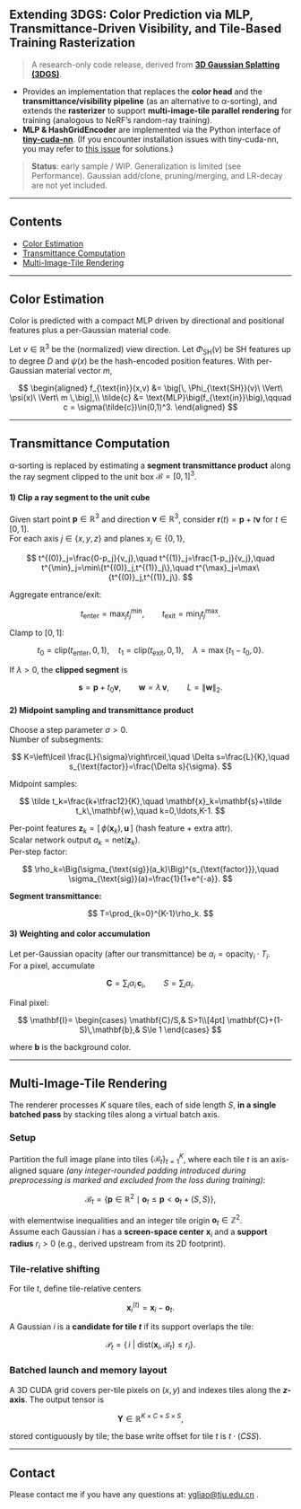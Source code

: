 ## Extending 3DGS: Color Prediction via MLP, Transmittance-Driven Visibility, and Tile-Based Training Rasterization 
 
> A research-only code release, derived from [**3D Gaussian Splatting (3DGS)**](https://github.com/graphdeco-inria/gaussian-splatting). 
 
* Provides an implementation that replaces the **color head** and the **transmittance/visibility pipeline** (as an alternative to α-sorting), and extends the **rasterizer** to support **multi-image-tile parallel rendering** for training (analogous to NeRF’s random-ray training). 
* **MLP & HashGridEncoder** are implemented via the Python interface of [**tiny-cuda-nn**](https://github.com/nvlabs/tiny-cuda-nn#pytorch-extension). (If you encounter installation issues with tiny-cuda-nn, you may refer to [this issue](https://github.com/NVlabs/tiny-cuda-nn/issues/195#issuecomment-1316275803) for solutions.) 
 
> **Status**: early sample / WIP. Generalization is limited (see Performance). Gaussian add/clone, pruning/merging, and LR-decay are not yet included. 
--- 
 
## Contents 
 
* [Color Estimation](#color-estimation) 
* [Transmittance Computation](#transmittance-computation) 
* [Multi-Image-Tile Rendering](#multi-image-tile-rendering) 
 
--- 
## Color Estimation 
 
Color is predicted with a compact MLP driven by directional and positional features plus a per-Gaussian material code. 
 
Let $v\in\mathbb{R}^3$ be the (normalized) view direction. Let $\Phi_{\text{SH}}(v)$ be SH features up to degree $D$ and $\psi(x)$ be the hash-encoded position features. With per-Gaussian material vector $m$, 
 
$$ 
\begin{aligned} 
f_{\text{in}}(x,v) &= \big[\, \Phi_{\text{SH}}(v)\ \Vert\ \psi(x)\ \Vert\ m \,\big],\\ 
\tilde{c} &= \text{MLP}\big(f_{\text{in}}\big),\qquad 
c = \sigma(\tilde{c})\in(0,1)^3. 
\end{aligned} 
$$ 
 
--- 
 
 
## Transmittance Computation 
 
α-sorting is replaced by estimating a **segment transmittance product** along the ray segment clipped to the unit box $\mathcal{B}=[0,1]^3$. 
 
#### 1) Clip a ray segment to the unit cube 
 
Given start point $\mathbf{p}\in\mathbb{R}^3$ and direction $\mathbf{v}\in\mathbb{R}^3$, consider $\mathbf{r}(t)=\mathbf{p}+t\mathbf{v}$ for $t\in[0,1]$.  
For each axis $j\in\{x,y,z\}$ and planes $x_j\in\{0,1\}$, 
 
$$ 
t^{(0)}_j=\frac{0-p_j}{v_j},\quad 
t^{(1)}_j=\frac{1-p_j}{v_j},\quad 
t^{\min}_j=\min\{t^{(0)}_j,t^{(1)}_j\},\quad 
t^{\max}_j=\max\{t^{(0)}_j,t^{(1)}_j\}. 
$$ 
 
Aggregate entrance/exit: 
 
$$ 
t_{\text{enter}}=\max_j t^{\min}_j,\qquad 
t_{\text{exit}}=\min_j t^{\max}_j. 
$$ 
 
Clamp to $[0,1]$: 
 
$$ 
t_0=\mathrm{clip}(t_{\text{enter}},0,1),\quad 
t_1=\mathrm{clip}(t_{\text{exit}},0,1),\quad 
\lambda=\max\{t_1-t_0,0\}. 
$$ 
 
If $\lambda>0$, the **clipped segment** is 
 
$$ 
\mathbf{s}=\mathbf{p}+t_0\mathbf{v},\qquad 
\mathbf{w}=\lambda\,\mathbf{v},\qquad L=\|\mathbf{w}\|_2. 
$$ 
 
#### 2) Midpoint sampling and transmittance product 
 
Choose a step parameter $\sigma>0$.  
Number of subsegments: 
 
$$ 
K=\left\lceil \frac{L}{\sigma}\right\rceil,\quad 
\Delta s=\frac{L}{K},\quad 
s_{\text{factor}}=\frac{\Delta s}{\sigma}. 
$$ 
 
Midpoint samples: 
 
$$ 
\tilde t_k=\frac{k+\tfrac12}{K},\quad 
\mathbf{x}_k=\mathbf{s}+\tilde t_k\,\mathbf{w},\quad k=0,\ldots,K-1. 
$$ 
 
Per-point features $\mathbf{z}_k=[\,\phi(\mathbf{x}_k),\,\mathbf{u}\,]$ (hash feature + extra attr).  
Scalar network output $a_k=\text{net}(\mathbf{z}_k)$.  
Per-step factor: 
 
$$ 
\rho_k=\Big(\sigma_{\text{sig}}(a_k)\Big)^{s_{\text{factor}}},\quad  
\sigma_{\text{sig}}(a)=\frac{1}{1+e^{-a}}. 
$$ 
 
**Segment transmittance:** 
 
$$ 
T=\prod_{k=0}^{K-1}\rho_k. 
$$ 
 
#### 3) Weighting and color accumulation  
Let per-Gaussian opacity (after our transmittance) be $\alpha_i = \mathrm{opacity}_i \cdot T_i$.  
For a pixel, accumulate 
 
$$ 
\mathbf{C} = \sum_i \alpha_i\,\mathbf{c}_i,\qquad 
S=\sum_i \alpha_i. 
$$ 
 
Final pixel: 
 
$$ 
\mathbf{I}= 
\begin{cases} 
\mathbf{C}/S,& S>1\\[4pt] 
\mathbf{C}+(1-S)\,\mathbf{b},& S\le 1 
\end{cases} 
$$ 
 
where $\mathbf{b}$ is the background color. 
 
--- 
 
## Multi-Image-Tile Rendering 
 
The renderer processes $K$ square tiles, each of side length $S$, **in a single batched pass** by stacking tiles along a virtual batch axis. 
 
### Setup 
 
Partition the full image plane into tiles $\{\mathcal{B}_t\}_{t=1}^K$, where each tile $t$ is an axis-aligned square *(any integer-rounded padding introduced during preprocessing is marked and excluded from the loss during training)*: 
 
$$ 
\mathcal{B}_t=\{\mathbf{p}\in\mathbb{R}^2 \mid \mathbf{o}_t \le \mathbf{p} < \mathbf{o}_t+(S,S)\}, 
$$ 
 
with elementwise inequalities and an integer tile origin $\mathbf{o}_t\in\mathbb{Z}^2$.  
Assume each Gaussian $i$ has a **screen-space center** $\mathbf{x}_i$ and a **support radius** $r_i>0$ (e.g., derived upstream from its 2D footprint). 
 
### Tile-relative shifting 
 
For tile $t$, define tile-relative centers 
 
$$ 
\mathbf{x}_i^{(t)}=\mathbf{x}_i-\mathbf{o}_t . 
$$ 
 
A Gaussian $i$ is a **candidate for tile $t$** if its support overlaps the tile: 
 
$$ 
\mathcal{P}_t=\big\{\, i \ \big|\ \mathrm{dist}(\mathbf{x}_i, \mathcal{B}_t)\le r_i \big\}. 
$$ 
 
### Batched launch and memory layout 
 
A 3D CUDA grid covers per-tile pixels on $(x,y)$ and indexes tiles along the **$z$-axis**. The output tensor is 
 
$$ 
\mathbf{Y}\in\mathbb{R}^{K\times C\times S\times S}, 
$$ 
 
stored contiguously by tile; the base write offset for tile $t$ is $t\cdot(C S S)$. 
 
--- 
## Contact 
 
Please contact me if you have any questions at: [ygliao@tju.edu.cn](mailto:ygliao@tju.edu.cn) .
